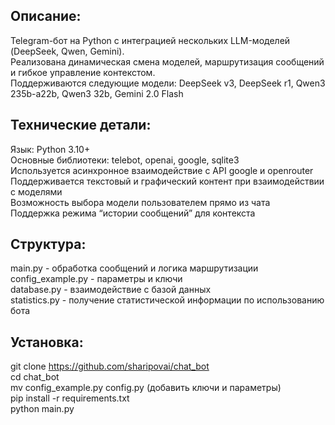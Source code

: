 ## Описание:

Telegram-бот на Python с интеграцией нескольких LLM-моделей (DeepSeek, Qwen, Gemini).  
Реализована динамическая смена моделей, маршрутизация сообщений и гибкое управление контекстом.  
Поддерживаются следующие модели: DeepSeek v3, DeepSeek r1, Qwen3 235b-a22b, Qwen3 32b, Gemini 2.0 Flash  

## Технические детали:

Язык: Python 3.10+  
Основные библиотеки: telebot, openai, google, sqlite3  
Используется асинхронное взаимодействие с API google и openrouter  
Поддерживается текстовый и графический контент при взаимодействии с моделями  
Возможность выбора модели пользователем прямо из чата  
Поддержка режима “истории сообщений” для контекста  

## Структура:

main.py - обработка сообщений и логика маршрутизации  
config_example.py - параметры и ключи  
database.py - взаимодействие с базой данных  
statistics.py - получение статистической информации по использованию бота  

## Установка:
git clone https://github.com/sharipovai/chat_bot  
cd chat_bot  
mv config_example.py config.py (добавить ключи и параметры)  
pip install -r requirements.txt  
python main.py  

